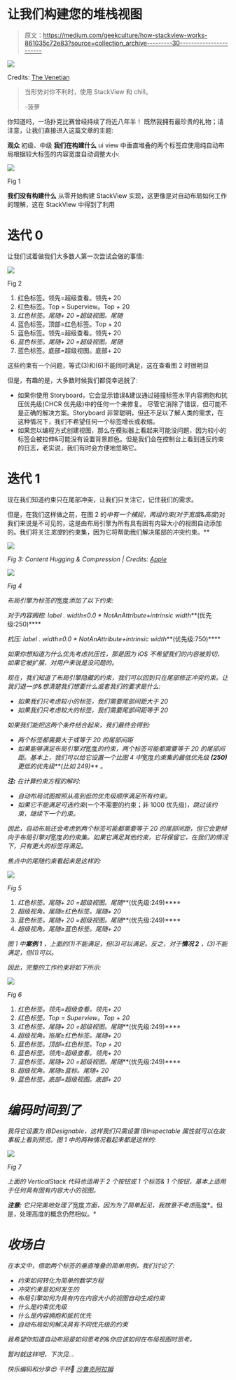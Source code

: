 # 让我们构建您的堆栈视图

> 原文：<https://medium.com/geekculture/how-stackview-works-861035c72e83?source=collection_archive---------30----------------------->

![](img/75e5515f9323f23f00feabf6e1e049b7.png)

Credits: [The Venetian](https://www.venetian.com)

> 当形势对你不利时，使用 StackView 和 chill。
> 
> -菠萝

你知道吗，一场扑克比赛曾经持续了将近八年半！
既然我拥有最珍贵的礼物；请注意，让我们直接进入这篇文章的主题:

**观众** 初级、中级
**我们在构建什么** ui view 中垂直堆叠的两个标签应使用纯自动布局根据较大标签的内容宽度自动调整大小:

![](img/8c66ebd065154c0b116c55e4e3d7fc95.png)

Fig 1

**我们没有构建什么** 从零开始构建 StackView 实现，这更像是对自动布局如何工作的理解，这在 StackView 中得到了利用

# 迭代 0

让我们试着做我们大多数人第一次尝试会做的事情:

![](img/53df95672b85a0230944fb249502f4dd.png)

Fig 2

1.  红色标签。领先=超级查看。领先+ 20
2.  红色标签。Top = Superview。Top + 20
3.  *红色标签。尾随+ 20 =超级视图。尾随*
4.  蓝色标签。顶部=红色标签。Top + 20
5.  蓝色标签。领先=超级查看。领先+ 20
6.  *蓝色标签。尾随+ 20 =超级视图。尾随*
7.  蓝色标签。底部=超级视图。底部+ 20

这些约束有一个问题，等式(3)和(6)不能同时满足，这在查看图 2 时很明显

但是，有趣的是，大多数时候我们都侥幸逃脱了:

*   如果你使用 Storyboard，它会显示错误&建议通过碰撞标签水平内容拥抱和抗压优先级(CHCR 优先级)中的任何一个来修复。
    尽管它消除了错误，但可能不是正确的解决方案。Storyboard 非常聪明，但还不足以了解人类的需求，在这种情况下，我们不希望任何一个标签增长或收缩。
*   如果您以编程方式创建视图，那么在模拟器上看起来可能没问题，因为较小的标签会被拉伸&可能没有设置背景颜色。但是我们会在控制台上看到违反约束的日志，老实说，我们有时会方便地忽略它。

# 迭代 1

现在我们知道约束只在尾部冲突，让我们只关注它，记住我们的需求。

但是，在我们这样做之前，在图 2 的*中有一个捕捉，两组约束(对于宽度*&*高度*)对我们来说是不可见的，这是由布局引擎为所有具有固有内容大小的视图自动添加的。我们将关注*宽度*的约束集，因为它将帮助我们解决尾部的冲突约束。**

*![](img/5542df50b85e1ec8f1a999c9ef91bd65.png)*

*Fig 3: Content Hugging & Compression | Credits: [Apple](https://developer.apple.com/)*

*![](img/aa30f7604e8956c0251670dd7ef39774.png)*

*Fig 4*

*布局引擎为标签的*宽度*添加了以下约束:*

**对于内容拥抱:*
label . width≤0.0 * NotAnAttribute+intrinsic width***(优先级:250)****

**抗压:*
label . width≥0.0 * NotAnAttribute+intrinsic width***(优先级:750)****

*如果你想知道为什么优先考虑抗压性，那是因为 iOS 不希望我们的内容被剪切，如果它被扩展，对用户来说是没问题的。*

*现在，我们知道了布局引擎隐藏的约束，我们可以回到只在尾部修正冲突约束。让我们退一步&想清楚我们想要什么或者我们的要求是什么:*

*   *如果我们只考虑较小的标签，我们需要尾部间距大于 20*
*   *如果我们只考虑较大的标签，我们需要尾部间距等于 20*

*如果我们能把这两个条件结合起来，我们最终会得到:*

*   *两个标签都需要大于或等于 20 的尾部间距*
*   *如果能够满足布局引擎对*宽度*的约束，两个标签可能都需要等于 20 的尾部间距。基本上，我们可以给它设置一个比图 4 中*宽度*约束集的最低优先级 **(250)** 更低的优先级**(比如 249)** 。*

***注:**
在计算约束方程的解时:*

*   *自动布局试图按照从高到低的优先级顺序满足所有约束。*
*   *如果它不能满足可选约束*(一个不需要的约束；非 1000 优先级)*，跳过该约束，继续下一个约束。*

*因此，自动布局还会考虑到两个标签可能都需要等于 20 的尾部间距，但它会更倾向于布局引擎对*宽度*的约束集。如果它满足其他约束，它将保留它，在我们的情况下，只有更大的标签将满足。*

*焦点中的尾随约束看起来是这样的:*

*![](img/2c8a977d97c0728107f12071ab0c9d58.png)*

*Fig 5*

1.  *红色标签。尾随+ 20 =超级视图。尾随***(优先级:249)****
2.  *超级视角。尾随≥红色标签。尾随+ 20*
3.  *蓝色标签。尾随+ 20 =超级视图。尾随***(优先级:249)****
4.  *超级视角。尾随≥蓝色标签。尾随+ 20*

*图 1 中**案例 1** ，上面的(1)不能满足，但(3)可以满足。反之，对于**情况 2** ，(3)不能满足，但(1)可以。*

*因此，完整的工作约束将如下所示:*

*![](img/7f8d2686450ce19ffceed0a7a9d2d94e.png)*

*Fig 6*

1.  *红色标签。领先=超级查看。领先+ 20*
2.  *红色标签。Top = Superview。Top + 20*
3.  *红色标签。尾随+ 20 =超级视图。尾随***(优先级:249)****
4.  *超级视角。拖尾≥红色标签。尾随+ 20*
5.  *蓝色标签。顶部=红色标签。Top + 20*
6.  *蓝色标签。领先=超级查看。领先+ 20*
7.  *蓝色标签。尾随+ 20 =超级视图。尾随***(优先级:249)****
8.  *超级视角。尾随≥蓝标。尾随+ 20*
9.  *蓝色标签。底部=超级视图。底部+ 20*

# *编码时间到了*

*我将它设置为 IBDesignable，这样我们只需设置 IBInspectable 属性就可以在故事板上看到预览。图 1 中的两种情况看起来都是这样的:*

*![](img/51519e6b80d4adbbf92e8994184bd6d3.png)*

*Fig 7*

*上面的 *VerticalStack* 代码也适用于 2 个按钮或 1 个标签& 1 个按钮，基本上适用于任何具有固有内容大小的视图。*

***注意:**
它只完美地处理了*宽度*方面，因为为了简单起见，我故意不考虑*高度*。但是，处理高度的概念仍然相似。*

# *收场白*

*在本文中，借助两个标签的垂直堆叠的简单用例，我们讨论了:*

*   *约束如何转化为简单的数学方程*
*   *冲突约束是如何发生的*
*   *布局引擎如何为具有内在内容大小的视图自动生成约束*
*   *什么是约束优先级*
*   *什么是内容拥抱和抵抗优先*
*   *自动布局如何解决具有不同优先级的约束*

*我希望你知道自动布局是如何思考的&你应该如何在布局视图时思考。*

*暂时就这样吧，下次见…*

*快乐编码和分享😍
干杯🍺
[沙鲁克阿拉姆](https://www.linkedin.com/in/alamshahrukh/)*